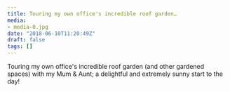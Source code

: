 ```yaml
---
title: Touring my own office's incredible roof garden…
media:
- media-0.jpg
date: "2018-06-10T11:20:49Z"
draft: false
tags: []
---
```

Touring my own office's incredible roof garden \(and other gardened spaces\) with my Mum & Aunt; a delightful and extremely sunny start to the day\!
